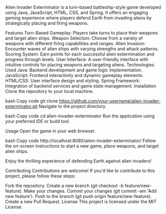 Alien Invader Exterminator is a turn-based battleship-style game developed using Java, JavaScript, HTML, CSS, and Spring. It offers an engaging gaming experience where players defend Earth from invading aliens by strategically placing and firing weapons.

Features
Turn-Based Gameplay: Players take turns to place their weapons and target alien ships.
Weapon Selection: Choose from a variety of weapons with different firing capabilities and ranges.
Alien Invasion: Encounter waves of alien ships with varying strengths and attack patterns.
Scoring System: Earn points for each successful alien extermination and progress through levels.
User Interface: A user-friendly interface with intuitive controls for placing weapons and targeting aliens.
Technologies Used
Java: Backend development and game logic implementation.
JavaScript: Frontend interactivity and dynamic gameplay elements.
HTML/CSS: User interface design and styling.
Spring Framework: Integration of backend services and game state management.
Installation
Clone the repository to your local machine.

bash
Copy code
git clone https://github.com/your-username/alien-invader-exterminator.git
Navigate to the project directory.

bash
Copy code
cd alien-invader-exterminator
Run the application using your preferred IDE or build tool.

Usage
Open the game in your web browser.

bash
Copy code
http://localhost:8080/alien-invader-exterminator/
Follow the on-screen instructions to start a new game, place weapons, and target alien ships.

Enjoy the thrilling experience of defending Earth against alien invaders!

Contributing
Contributions are welcome! If you'd like to contribute to this project, please follow these steps:

Fork the repository.
Create a new branch (git checkout -b feature/new-feature).
Make your changes.
Commit your changes (git commit -am 'Add new feature').
Push to the branch (git push origin feature/new-feature).
Create a new Pull Request.
License
This project is licensed under the MIT License.

